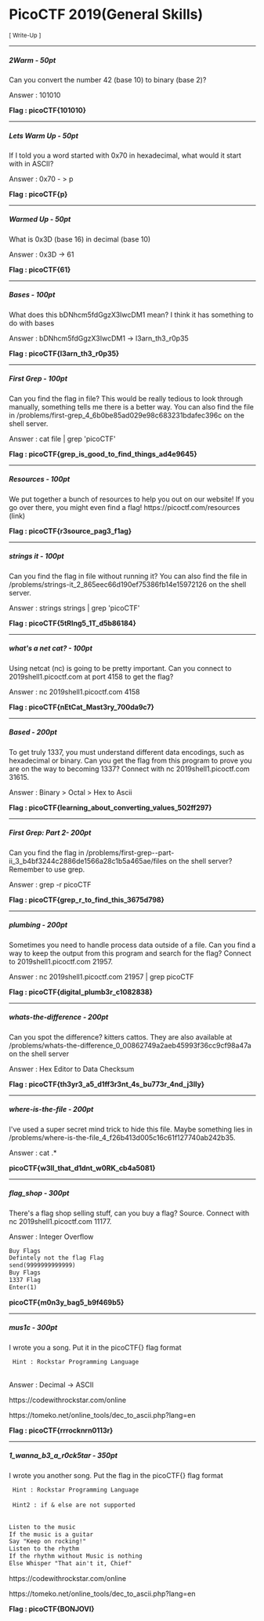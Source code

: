 # PicoCTF 2019(General Skills)

<small> [ Write-Up ] </small>
<hr>
<h5> 2Warm - 50pt </h5>
<p> Can you convert the number 42 (base 10) to binary (base 2)? </p>
<p> Answer : 101010 </p>
<strong> Flag : picoCTF{101010} </strong>
<hr>

<h5> Lets Warm Up - 50pt </h5>
<p> If I told you a word started with 0x70 in hexadecimal, what would it start with in ASCII? </p>
<p> Answer : 0x70 - > p </p>
<strong> Flag : picoCTF{p} </strong>
<hr>

<h5> Warmed Up - 50pt </h5>
<p> What is 0x3D (base 16) in decimal (base 10) </p>
<p> Answer : 0x3D -> 61 </p>
<strong> Flag : picoCTF{61} </strong>
<hr>

<h5> Bases - 100pt </h5>
<p> What does this bDNhcm5fdGgzX3IwcDM1 mean? I think it has something to do with bases </p>
<p> Answer : bDNhcm5fdGgzX3IwcDM1 -> l3arn_th3_r0p35 </p>
<strong> Flag : picoCTF{l3arn_th3_r0p35} </strong>
<hr>

<h5> First Grep - 100pt </h5>
<p> Can you find the flag in file? This would be really tedious to look through manually, something tells me there is a better way. You can also find the file in /problems/first-grep_4_6b0be85ad029e98c683231bdafec396c on the shell server. </p>
<p> Answer : cat file | grep 'picoCTF' </p>
<strong> Flag : picoCTF{grep_is_good_to_find_things_ad4e9645} </strong>
<hr>

<h5> Resources - 100pt </h5>
<p> We put together a bunch of resources to help you out on our website! If you go over there, you might even find a flag! https://picoctf.com/resources (link) </p>
<strong> Flag : picoCTF{r3source_pag3_f1ag} </strong>
<hr>

<h5> strings it - 100pt </h5>
<p> Can you find the flag in file without running it? You can also find the file in /problems/strings-it_2_865eec66d190ef75386fb14e15972126 on the shell server. </p>
<p> Answer : strings strings | grep 'picoCTF' </p>
<strong> Flag : picoCTF{5tRIng5_1T_d5b86184} </strong>
<hr>

<h5> what's a net cat? - 100pt </h5>
<p> Using netcat (nc) is going to be pretty important. Can you connect to 2019shell1.picoctf.com at port 4158 to get the flag? </p>
<p> Answer : nc 2019shell1.picoctf.com 4158 </p>
<strong> Flag : picoCTF{nEtCat_Mast3ry_700da9c7} </strong>
<hr>

<h5> Based - 200pt </h5>
<p> To get truly 1337, you must understand different data encodings, such as hexadecimal or binary. Can you get the flag from this program to prove you are on the way to becoming 1337? Connect with nc 2019shell1.picoctf.com 31615. </p>
<p> Answer : Binary > Octal > Hex to Ascii </p>
<strong> Flag : picoCTF{learning_about_converting_values_502ff297} </strong>
<hr>

<h5> First Grep: Part 2- 200pt </h5>
<p> Can you find the flag in /problems/first-grep--part-ii_3_b4bf3244c2886de1566a28c1b5a465ae/files on the shell server? Remember to use grep. </p>
<p> Answer : grep -r picoCTF </p>
<strong> Flag : picoCTF{grep_r_to_find_this_3675d798} </strong>
<hr>

<h5> plumbing - 200pt </h5>
<p> Sometimes you need to handle process data outside of a file. Can you find a way to keep the output from this program and search for the flag? Connect to 2019shell1.picoctf.com 21957. </p>
<p> Answer : nc 2019shell1.picoctf.com 21957 | grep picoCTF </p>
<strong> Flag : picoCTF{digital_plumb3r_c1082838} </strong>
<hr>

<h5> whats-the-difference - 200pt </h5>
<p> Can you spot the difference? kitters cattos. They are also available at /problems/whats-the-difference_0_00862749a2aeb45993f36cc9cf98a47a on the shell server </p>
<p> Answer : Hex Editor to Data Checksum </p>
<strong> Flag : picoCTF{th3yr3_a5_d1ff3r3nt_4s_bu773r_4nd_j3lly} </strong>
<hr>

<h5> where-is-the-file - 200pt </h5>
<p> I've used a super secret mind trick to hide this file. Maybe something lies in /problems/where-is-the-file_4_f26b413d005c16c61f127740ab242b35. </p>
<p> Answer : cat .* </p>
<strong> picoCTF{w3ll_that_d1dnt_w0RK_cb4a5081} </strong>
<hr>

<h5> flag_shop - 300pt </h5>
<p> There's a flag shop selling stuff, can you buy a flag? Source. Connect with nc 2019shell1.picoctf.com 11177. </p>
<p> Answer : Integer Overflow </p>

```html
Buy Flags
Defintely not the flag Flag
send(9999999999999)
Buy Flags
1337 Flag
Enter(1)
```

<strong> picoCTF{m0n3y_bag5_b9f469b5} </strong>
<hr>

<h5> mus1c - 300pt </h5>
<p> I wrote you a song. Put it in the picoCTF{} flag format </p>
<code> Hint : Rockstar Programming Language </code><br><br>
<p> Answer : Decimal -> ASCII </p>
<p> https://codewithrockstar.com/online </p>
<p> https://tomeko.net/online_tools/dec_to_ascii.php?lang=en </p>
<strong> Flag : picoCTF{rrrocknrn0113r} </strong>
<hr>

<h5> 1_wanna_b3_a_r0ck5tar - 350pt </h5>
<p> I wrote you another song. Put the flag in the picoCTF{} flag format </p>
<code> Hint : Rockstar Programming Language </code><br><br>
<code> Hint2 : if & else are not supported </code><br><br>

```html
Listen to the music             
If the music is a guitar 
Say "Keep on rocking!"          
Listen to the rhythm
If the rhythm without Music is nothing
Else Whisper "That ain't it, Chief"
```

<p> https://codewithrockstar.com/online </p>
<p> https://tomeko.net/online_tools/dec_to_ascii.php?lang=en </p>
<strong> Flag : picoCTF{BONJOVI} </strong>